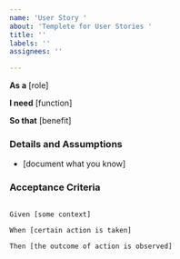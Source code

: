 ```yaml
---
name: 'User Story '
about: 'Templete for User Stories '
title: ''
labels: ''
assignees: ''

---
```


**As a** [role]

**I need** [function]

**So that** [benefit]

### Details and Assumptions
* [document what you know]

### Acceptance Criteria

```gherkin

Given [some context]

When [certain action is taken]

Then [the outcome of action is observed]
